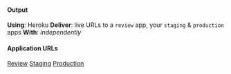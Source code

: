 #### Output
  **Using**: Heroku
  **Deliver**: live URLs to a `review` app, your `staging` & `production` apps
  **With**: *independently*

#### Application URLs 
  [Review](https://inverted-index-pfunky-sta-pr-3.herokuapp.com/)
  [Staging](https://inverted-index-pfunky-staging.herokuapp.com/)
  [Production](https://inverted-index-pfunky.herokuapp.com/)